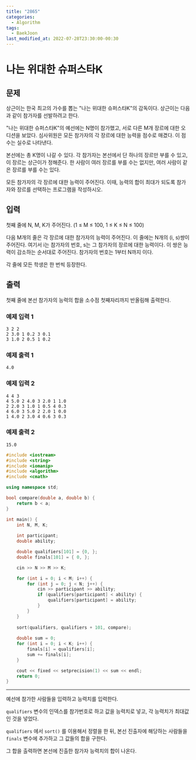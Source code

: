 ```yaml
---
title: "2865"
categories:
  - Algorithm
tags:
  - BaekJoon
last_modified_at: 2022-07-28T23:30:00-00:30
---
```


# 나는 위대한 슈퍼스타K


## 문제

상근이는 한국 최고의 가수를 뽑는 "나는 위대한 슈퍼스타K"의 감독이다. 상근이는 다음과 같이 참가자를 선발하려고 한다.

"나는 위대한 슈퍼스타K"의 예선에는 N명이 참가했고, 서로 다른 M개 장르에 대한 오디션을 보았다. 심사위원은 모든 참가자의 각 장르에 대한 능력을 점수로 매겼다. 이 점수는 실수로 나타낸다.

본선에는 총 K명이 나갈 수 있다. 각 참가자는 본선에서 단 하나의 장르만 부를 수 있고, 이 장르는 상근이가 정해준다. 한 사람이 여러 장르를 부를 수는 없지만, 여러 사람이 같은 장르를 부를 수는 있다.

모든 참가자의 각 장르에 대한 능력이 주어진다. 이때, 능력의 합이 최대가 되도록 참가자와 장르를 선택하는 프로그램을 작성하시오.

## 입력

첫째 줄에 N, M, K가 주어진다. (1 ≤ M ≤ 100, 1 ≤ K ≤ N ≤ 100)

다음 M개의 줄은 각 장르에 대한 참가자의 능력이 주어진다. 이 줄에는 N개의 (i, s)쌍이 주어진다. 여기서 i는 참가자의 번호, s는 그 참가자의 장르에 대한 능력이다. 이 쌍은 능력이 감소하는 순서대로 주어진다. 참가자의 번호는 1부터 N까지 이다.

각 줄에 모든 학생은 한 번씩 등장한다.

## 출력

첫째 줄에 본선 참가자의 능력의 합을 소수점 첫째자리까지 반올림해 출력한다.

### 예제 입력 1

```
3 2 2
2 3.0 1 0.2 3 0.1
3 1.0 2 0.5 1 0.2
```

### 예제 출력 1 

```
4.0
```

### 예제 입력 2 

```
4 4 3
4 5.0 2 4.0 3 2.0 1 1.0
2 2.0 3 1.0 1 0.5 4 0.3
4 6.0 3 5.0 2 2.0 1 0.0
1 4.0 2 3.0 4 0.6 3 0.3
```

### 예제 출력 2 

```
15.0
```

```c++
#include <iostream>
#include <string>
#include <iomanip>
#include <algorithm>
#include <cmath>

using namespace std;

bool compare(double a, double b) {
	return b < a;
}

int main() {
	int N, M, K;
	
	int participant;
	double ability;

	double qualifiers[101] = {0, };
	double finals[101] = { 0, };

	cin >> N >> M >> K;

	for (int i = 0; i < M; i++) {
		for (int j = 0; j < N; j++) {
			cin >> participant >> ability;
			if (qualifiers[participant] < ability) {
				qualifiers[participant] = ability;
			}
		}
	}
	
	sort(qualifiers, qualifiers + 101, compare);
	
	double sum = 0;
	for (int i = 0; i < K; i++) {
		finals[i] = qualifiers[i];
		sum += finals[i];
	}

	cout << fixed << setprecision(1) << sum << endl;
	return 0;
}
```

-----

예선에 참가한 사람들을 입력하고 능력치를 입력한다.

`qualifiers` 변수의 인덱스를 참가번호로 하고 값을 능력치로 넣고, 각 능력치가 최대값인 것을 넣었다.

`qualifiers` 에서 `sort()` 를 이용해서 정렬을 한 뒤, 본선 진출자에 해당하는 사람들을 `finals` 변수에 추가하고 그 값들의 합을 구한다.

그 합을 출력하면 본선에 진출한 참가자 능력치의 합이 나온다. 